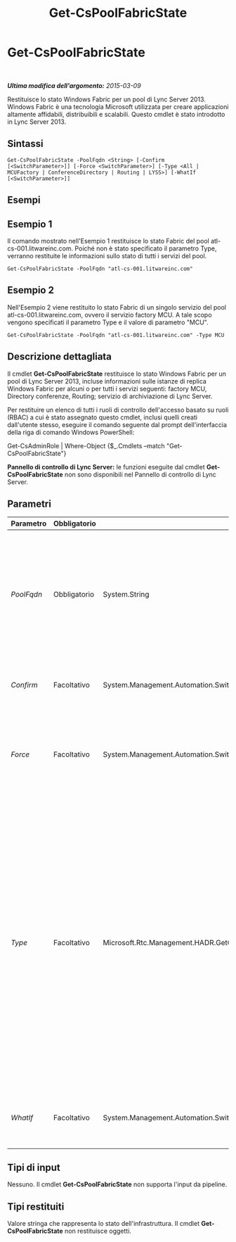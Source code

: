 ﻿---
title: Get-CsPoolFabricState
TOCTitle: Get-CsPoolFabricState
ms:assetid: 9fe6cce5-4142-47b3-94ac-4cb8b94ec215
ms:mtpsurl: https://technet.microsoft.com/it-it/library/JJ619188(v=OCS.15)
ms:contentKeyID: 49301490
ms.date: 08/24/2015
mtps_version: v=OCS.15
ms.translationtype: HT
---

# Get-CsPoolFabricState

 

_**Ultima modifica dell'argomento:** 2015-03-09_

Restituisce lo stato Windows Fabric per un pool di Lync Server 2013. Windows Fabric è una tecnologia Microsoft utilizzata per creare applicazioni altamente affidabili, distribuibili e scalabili. Questo cmdlet è stato introdotto in Lync Server 2013.

## Sintassi

    Get-CsPoolFabricState -PoolFqdn <String> [-Confirm [<SwitchParameter>]] [-Force <SwitchParameter>] [-Type <All | MCUFactory | ConferenceDirectory | Routing | LYSS>] [-WhatIf [<SwitchParameter>]]

## Esempi

## Esempio 1

Il comando mostrato nell'Esempio 1 restituisce lo stato Fabric del pool atl-cs-001.litwareinc.com. Poiché non è stato specificato il parametro Type, verranno restituite le informazioni sullo stato di tutti i servizi del pool.

    Get-CsPoolFabricState -PoolFqdn "atl-cs-001.litwareinc.com"

## Esempio 2

Nell'Esempio 2 viene restituito lo stato Fabric di un singolo servizio del pool atl-cs-001.litwareinc.com, ovvero il servizio factory MCU. A tale scopo vengono specificati il parametro Type e il valore di parametro "MCU".

    Get-CsPoolFabricState -PoolFqdn "atl-cs-001.litwareinc.com" -Type MCU

## Descrizione dettagliata

Il cmdlet **Get-CsPoolFabricState** restituisce lo stato Windows Fabric per un pool di Lync Server 2013, incluse informazioni sulle istanze di replica Windows Fabric per alcuni o per tutti i servizi seguenti: factory MCU, Directory conferenze, Routing; servizio di archiviazione di Lync Server.

Per restituire un elenco di tutti i ruoli di controllo dell'accesso basato su ruoli (RBAC) a cui è stato assegnato questo cmdlet, inclusi quelli creati dall'utente stesso, eseguire il comando seguente dal prompt dell'interfaccia della riga di comando Windows PowerShell:

Get-CsAdminRole | Where-Object {$\_.Cmdlets –match "Get-CsPoolFabricState"}

**Pannello di controllo di Lync Server:** le funzioni eseguite dal cmdlet **Get-CsPoolFabricState** non sono disponibili nel Pannello di controllo di Lync Server.

## Parametri


<table>
<colgroup>
<col style="width: 25%" />
<col style="width: 25%" />
<col style="width: 25%" />
<col style="width: 25%" />
</colgroup>
<thead>
<tr class="header">
<th>Parametro</th>
<th>Obbligatorio</th>
<th>Tipo</th>
<th>Descrizione</th>
</tr>
</thead>
<tbody>
<tr class="odd">
<td><p><em>PoolFqdn</em></p></td>
<td><p>Obbligatorio</p></td>
<td><p>System.String</p></td>
<td><p>Nome di dominio completo del pool che si sta verificando. Quando si chiama questo cmdlet è necessario specificare il nome di dominio completo di un pool, ad esempio:</p>
<p>-PoolFqdn &quot;atl-cs-001.litwareinc.com”</p></td>
</tr>
<tr class="even">
<td><p><em>Confirm</em></p></td>
<td><p>Facoltativo</p></td>
<td><p>System.Management.Automation.SwitchParameter</p></td>
<td><p>Viene visualizzata una richiesta di conferma prima di eseguire il comando.</p></td>
</tr>
<tr class="odd">
<td><p><em>Force</em></p></td>
<td><p>Facoltativo</p></td>
<td><p>System.Management.Automation.SwitchParameter</p></td>
<td><p>Consente di non visualizzare i messaggi relativi agli errori non irreversibili che possono verificarsi durante l'esecuzione del comando.</p></td>
</tr>
<tr class="even">
<td><p><em>Type</em></p></td>
<td><p>Facoltativo</p></td>
<td><p>Microsoft.Rtc.Management.HADR.GetOcsPoolFabricStateCmdlet+FabricEnumerationType</p></td>
<td><p>Specifica il tipo di servizio da restituire. I valori consentiti sono:</p>
<p>* All (restituisce informazioni su tutti i servizi)</p>
<p>* MCUFactory (restituisce informazioni sul servizio factory MCU)</p>
<p>* ConferenceDirectory (restituisce informazioni sul servizio Directory conferenze)</p>
<p>LYSS (restituisce informazioni sul servizio di archiviazione di Lync Server)</p>
<p>È possibile specificare un solo tipo per ogni comando.</p></td>
</tr>
<tr class="odd">
<td><p><em>WhatIf</em></p></td>
<td><p>Facoltativo</p></td>
<td><p>System.Management.Automation.SwitchParameter</p></td>
<td><p>Descrive ciò che accadrebbe se si eseguisse il comando senza eseguirlo realmente.</p></td>
</tr>
</tbody>
</table>


## Tipi di input

Nessuno. Il cmdlet **Get-CsPoolFabricState** non supporta l'input da pipeline.

## Tipi restituiti

Valore stringa che rappresenta lo stato dell'infrastruttura. Il cmdlet **Get-CsPoolFabricState** non restituisce oggetti.

